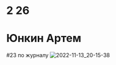 # 2 26
# Юнкин Артем
#23 по журналу
![2022-11-13_20-15-38](https://user-images.githubusercontent.com/113889686/201534880-ea5bea8c-39ac-4dc9-948d-9fb0e97add39.png)
